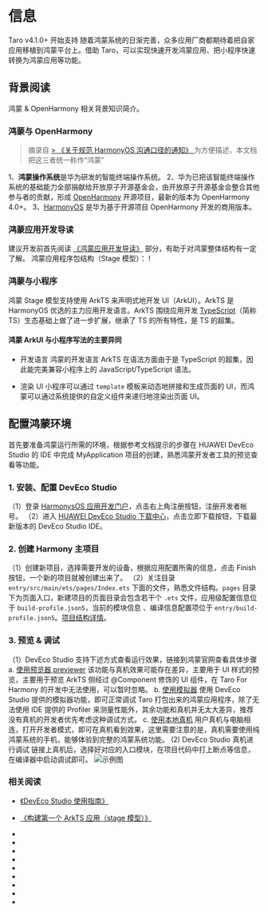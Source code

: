 # 信息
Taro v4.1.0+ 开始支持
随着鸿蒙系统的日渐完善，众多应用厂商都期待着把自家应用移植到鸿蒙平台上。借助 Taro，可以实现快速开发鸿蒙应用、把小程序快速转换为鸿蒙应用等功能。
## 背景阅读[​](index.html#背景阅读)
鸿蒙 & OpenHarmony 相关背景知识简介。
### 鸿蒙与 OpenHarmony[​](index.html#鸿蒙与-openharmony)
> 摘录自
[> 《关于规范 HarmonyOS 沟通口径的通知》
](https://www.google.com/search?q=%E5%85%B3%E4%BA%8E%E8%A7%84%E8%8C%83HarmonyOS%E6%B2%9F%E9%80%9A%E5%8F%A3%E5%BE%84%E7%9A%84%E9%80%9A%E7%9F%A5&oq=%E5%85%B3%E4%BA%8E%E8%A7%84%E8%8C%83HarmonyOS%E6%B2%9F%E9%80%9A%E5%8F%A3%E5%BE%84%E7%9A%84%E9%80%9A%E7%9F%A5&aqs=chrome..69i57.670j0j4&sourceid=chrome&ie=UTF-8)
> 为方便描述，本文档把这三者统一称作“鸿蒙”

1、**鸿蒙操作系统**是华为研发的智能终端操作系统。
2、华为已把该智能终端操作系统的基础能力全部捐献给开放原子开源基金会，由开放原子开源基金会整合其他参与者的贡献，形成 [OpenHarmony](https://gitee.com/openharmony) 开源项目，最新的版本为 OpenHarmony 4.0+。
3、[HarmonyOS](https://developer.harmonyos.com/) 是华为基于开源项目 OpenHarmony 开发的商用版本。
### 鸿蒙应用开发导读[​](index.html#鸿蒙应用开发导读)
建议开发前首先阅读 [《鸿蒙应用开发导读》](https://developer.huawei.com/consumer/cn/doc/harmonyos-guides/start-with-ets-stage) 部分，有助于对鸿蒙整体结构有一定了解。
鸿蒙应用程序包结构（Stage 模型）：
!
### 鸿蒙与小程序[​](index.html#鸿蒙与小程序)
鸿蒙 Stage 模型支持使用 ArkTS 来声明式地开发 UI（ArkUI）。ArkTS 是 HarmonyOS 优选的主力应用开发语言。ArkTS 围绕应用开发 [TypeScript](https://www.typescriptlang.org/)（简称 TS）生态基础上做了进一步扩展，继承了 TS 的所有特性，是 TS 的超集。
#### 鸿蒙 ArkUI 与小程序写法的主要异同[​](index.html#鸿蒙-arkui-与小程序写法的主要异同)

- 开发语言
鸿蒙的开发语言 ArkTS 在语法方面由于是 TypeScript 的超集，因此能完美兼容小程序上的 JavaScript/TypeScript 语法。

- 渲染 UI
小程序可以通过 `template` 模板来动态地拼接和生成页面的 UI，而鸿蒙可以通过系统提供的自定义组件来递归地渲染出页面 UI。
## 配置鸿蒙环境[​](index.html#配置鸿蒙环境)
首先要准备鸿蒙运行所需的环境，根据参考文档提示的步骤在 HUAWEI DevEco Studio 的 IDE 中完成 MyApplication 项目的创建，熟悉鸿蒙开发者工具的预览查看等功能。
### 1. 安装、配置 DevEco Studio[​](index.html#1-安装配置-deveco-studio)
（1）登录 [HarmonysOS 应用开发门户](https://developer.harmonyos.com/cn/home)，点击右上角注册按钮，注册开发者帐号。
（2）进入 [HUAWEI DevEco Studio 下载中心](https://developer.huawei.com/consumer/cn/deveco-studio/)，点击立即下载按钮，下载最新版本的 DevEco Studio IDE。
### 2. 创建 Harmony 主项目[​](index.html#2-创建-harmony-主项目)
（1）创建新项目，选择需要开发的设备，根据应用配置所需的信息，点击 Finish 按钮，一个新的项目就被创建出来了。
（2）关注目录 `entry/src/main/ets/pages/Index.ets` 下面的文件，熟悉文件结构。`pages` 目录下为页面入口，新建项目的页面目录会包含若干个 `.ets` 文件，应用级配置信息位于 `build-profile.json5`，当前的模块信息 、编译信息配置项位于 `entry/build-profile.json5`。[项目结构详情](https://developer.huawei.com/consumer/cn/doc/harmonyos-guides/application-package-structure-stage)。
### 3. 预览 & 调试[​](index.html#3-预览--调试)
（1）DevEco Studio 支持下述方式查看运行效果，链接到鸿蒙官网查看具体步骤
a. [使用预览器 previewer](https://developer.huawei.com/consumer/cn/doc/harmonyos-guides/ide-previewer-arkts-js) 该功能与真机效果可能存在差异，主要用于 UI 样式的预览，主要用于预览 ArkTS 侧经过 @Component 修饰的 UI 组件，在 Taro For Harmony 的开发中无法使用，可以暂时忽略。
b. [使用模拟器](https://developer.huawei.com/consumer/cn/doc/harmonyos-guides/ide-run-emulator) 使用 DevEco Studio 提供的模拟器功能，即可正常调试 Taro 打包出来的鸿蒙应用程序，除了无法使用 IDE 提供的 Profiler 来测量性能外，其余功能和真机并无太大差异，推荐没有真机的开发者优先考虑这种调试方式。
c. [使用本地真机](https://developer.huawei.com/consumer/cn/doc/harmonyos-guides/ide-run-device) 用户真机与电脑相连，打开开发者模式，即可在真机看到效果，这里需要注意的是，真机需要使用纯鸿蒙系统的手机，能够体验到完整的鸿蒙系统功能。
(2) DevEco Studio 真机进行调试
链接上真机后，选择好对应的入口模块，在项目代码中打上断点等信息，在编译器中启动调试即可。
![示例图](https://img20.360buyimg.com/img/jfs/t1/102571/34/33232/150214/6582b637F9d4860f7/4cf399a59a316520.png)
### 相关阅读[​](index.html#相关阅读)

- [《DevEco Studio 使用指南》](https://developer.huawei.com/consumer/cn/doc/harmonyos-guides/ide-tools-overview)
- [《构建第一个 ArkTS 应用（stage 模型）》](https://developer.huawei.com/consumer/cn/doc/harmonyos-guides/start-with-ets-stage)
- 

- 
- 
- 

- 

- 
- 
- 
-
